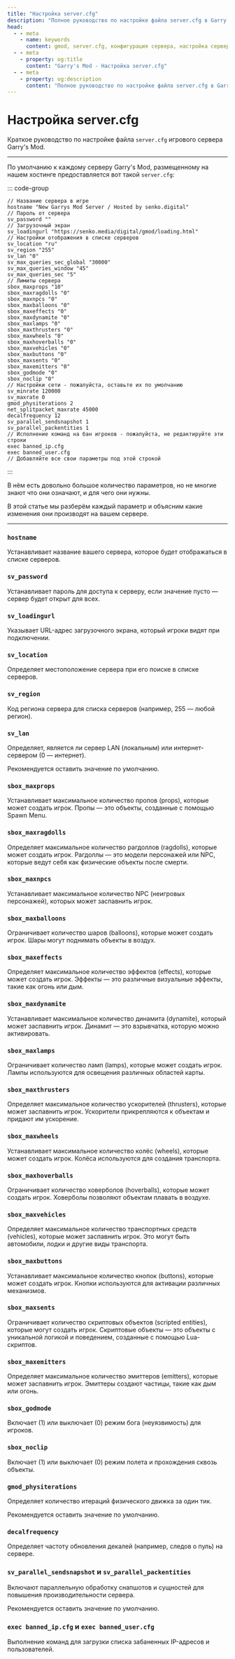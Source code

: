 ```yaml
---
title: "Настройка server.cfg"
description: "Полное руководство по настройке файла server.cfg в Garry's Mod. Оптимизация производительности и настройка параметров сервера."
head:
  - - meta
    - name: keywords
      content: gmod, server.cfg, конфигурация сервера, настройка сервера, garry's mod
  - - meta
    - property: og:title 
      content: "Garry's Mod - Настройка server.cfg"
  - - meta
    - property: og:description
      content: "Полное руководство по настройке файла server.cfg в Garry's Mod. Оптимизация производительности и настройка параметров сервера."
---
```


<script setup>
import GmodLogo from '/components/GmodLogo.vue';
</script>

# <GmodLogo>Настройка server.cfg</GmodLogo>

Краткое руководство по настройке файла `server.cfg` игрового сервера Garry's Mod.

***

По умолчанию к каждому серверу Garry's Mod, размещенному на нашем хостинге предоставляется вот такой `server.cfg`:

::: code-group

```js:line-numbers [server.cfg]
// Название сервера в игре
hostname "New Garrys Mod Server / Hosted by senko.digital"
// Пароль от сервера
sv_password ""
// Загрузочный экран
sv_loadingurl "https://senko.media/digital/gmod/loading.html"
// Настройки отображения в списке серверов
sv_location "ru"
sv_region "255"
sv_lan "0"
sv_max_queries_sec_global "30000"
sv_max_queries_window "45"
sv_max_queries_sec "5"
// Лимиты сервера
sbox_maxprops "10"
sbox_maxragdolls "0"
sbox_maxnpcs "0"
sbox_maxballoons "0"
sbox_maxeffects "0"
sbox_maxdynamite "0"
sbox_maxlamps "0"
sbox_maxthrusters "0"
sbox_maxwheels "0"
sbox_maxhoverballs "0"
sbox_maxvehicles "0"
sbox_maxbuttons "0"
sbox_maxsents "0"
sbox_maxemitters "0"
sbox_godmode "0"
sbox_noclip "0"
// Настройки сети - пожалуйста, оставьте их по умолчанию
sv_minrate 120000
sv_maxrate 0
gmod_physiterations 2
net_splitpacket_maxrate 45000
decalfrequency 12
sv_parallel_sendsnapshot 1
sv_parallel_packentities 1
// Исполнение команд на бан игроков - пожалуйста, не редактируйте эти строки
exec banned_ip.cfg
exec banned_user.cfg
// Добавляйте все свои параметры под этой строкой
```

:::

В нём есть довольно большое количество параметров, но не многие знают что они означают, и для чего они нужны.

В этой статье мы разберём каждый параметр и объясним какие изменения они производят на вашем сервере.

***

### `hostname` <Badge type="danger" text="важно" />

Устанавливает название вашего сервера, которое будет отображаться в списке серверов.

### `sv_password` <Badge type="warning" text="обратите внимание" />

Устанавливает пароль для доступа к серверу, если значение пусто — сервер будет открыт для всех.

### `sv_loadingurl` <Badge type="warning" text="обратите внимание" />

Указывает URL-адрес загрузочного экрана, который игроки видят при подключении.

### `sv_location` <Badge type="warning" text="обратите внимание" />

Определяет местоположение сервера при его поиске в списке серверов.

### `sv_region` <Badge type="warning" text="обратите внимание" />

Код региона сервера для списка серверов (например, 255 — любой регион).

### `sv_lan` <Badge type="danger" text="осторожно" />

Определяет, является ли сервер LAN (локальным) или интернет-сервером (0 — интернет).

Рекомендуется оставить значение по умолчанию.

### `sbox_maxprops` <Badge type="warning" text="обратите внимание" />

Устанавливает максимальное количество пропов (props), которые может создать игрок. Пропы — это объекты, созданные с помощью Spawn Menu.

### `sbox_maxragdolls` <Badge type="warning" text="обратите внимание" />

Определяет максимальное количество рагдоллов (ragdolls), которые может создать игрок. Рагдоллы — это модели персонажей или NPC, которые ведут себя как физические объекты после смерти.

### `sbox_maxnpcs` <Badge type="warning" text="обратите внимание" />

Устанавливает максимальное количество NPC (неигровых персонажей), которых может заспавнить игрок.

### `sbox_maxballoons` <Badge type="warning" text="обратите внимание" />

Ограничивает количество шаров (balloons), которые может создать игрок. Шары могут поднимать объекты в воздух.

### `sbox_maxeffects` <Badge type="warning" text="обратите внимание" />

Определяет максимальное количество эффектов (effects), которые может создать игрок. Эффекты — это различные визуальные эффекты, такие как огонь или дым.

### `sbox_maxdynamite` <Badge type="warning" text="обратите внимание" />

Устанавливает максимальное количество динамита (dynamite), который может заспавнить игрок. Динамит — это взрывчатка, которую можно активировать.

### `sbox_maxlamps` <Badge type="warning" text="обратите внимание" />

Ограничивает количество ламп (lamps), которые может создать игрок. Лампы используются для освещения различных областей карты.

### `sbox_maxthrusters` <Badge type="warning" text="обратите внимание" />

Определяет максимальное количество ускорителей (thrusters), которые может заспавнить игрок. Ускорители прикрепляются к объектам и придают им ускорение.

### `sbox_maxwheels` <Badge type="warning" text="обратите внимание" />

Устанавливает максимальное количество колёс (wheels), которые может создать игрок. Колёса используются для создания транспорта.

### `sbox_maxhoverballs` <Badge type="warning" text="обратите внимание" />

Ограничивает количество ховерболов (hoverballs), которые может создать игрок. Ховерболы позволяют объектам плавать в воздухе.

### `sbox_maxvehicles` <Badge type="warning" text="обратите внимание" />

Определяет максимальное количество транспортных средств (vehicles), которые может заспавнить игрок. Это могут быть автомобили, лодки и другие виды транспорта.

### `sbox_maxbuttons` <Badge type="warning" text="обратите внимание" />

Устанавливает максимальное количество кнопок (buttons), которые может создать игрок. Кнопки используются для активации различных механизмов.

### `sbox_maxsents` <Badge type="warning" text="обратите внимание" />

Ограничивает количество скриптовых объектов (scripted entities), которые могут создать игрок. Скриптовые объекты — это объекты с уникальной логикой и поведением, созданные с помощью Lua-скриптов.

### `sbox_maxemitters` <Badge type="warning" text="обратите внимание" />

Определяет максимальное количество эмиттеров (emitters), которые может заспавнить игрок. Эмиттеры создают частицы, такие как дым или огонь.

### `sbox_godmode` <Badge type="warning" text="обратите внимание" />

Включает (1) или выключает (0) режим бога (неуязвимость) для игроков.

### `sbox_noclip` <Badge type="warning" text="обратите внимание" />

Включает (1) или выключает (0) режим полета и прохождения сквозь объекты.

### `gmod_physiterations`

Определяет количество итераций физического движка за один тик.

Рекомендуется оставить значение по умолчанию.

### `decalfrequency`

Определяет частоту обновления декалей (например, следов о пуль) на сервере.

### `sv_parallel_sendsnapshot` и `sv_parallel_packentities`

Включают параллельную обработку снапшотов и сущностей для повышения производительности сервера.

Рекомендуется оставить значение по умолчанию.

### `exec banned_ip.cfg` и `exec banned_user.cfg`

Выполнение команд для загрузки списка забаненных IP-адресов и пользователей.
